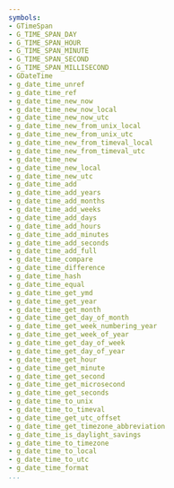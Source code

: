 ```yaml
---
symbols:
- GTimeSpan
- G_TIME_SPAN_DAY
- G_TIME_SPAN_HOUR
- G_TIME_SPAN_MINUTE
- G_TIME_SPAN_SECOND
- G_TIME_SPAN_MILLISECOND
- GDateTime
- g_date_time_unref
- g_date_time_ref
- g_date_time_new_now
- g_date_time_new_now_local
- g_date_time_new_now_utc
- g_date_time_new_from_unix_local
- g_date_time_new_from_unix_utc
- g_date_time_new_from_timeval_local
- g_date_time_new_from_timeval_utc
- g_date_time_new
- g_date_time_new_local
- g_date_time_new_utc
- g_date_time_add
- g_date_time_add_years
- g_date_time_add_months
- g_date_time_add_weeks
- g_date_time_add_days
- g_date_time_add_hours
- g_date_time_add_minutes
- g_date_time_add_seconds
- g_date_time_add_full
- g_date_time_compare
- g_date_time_difference
- g_date_time_hash
- g_date_time_equal
- g_date_time_get_ymd
- g_date_time_get_year
- g_date_time_get_month
- g_date_time_get_day_of_month
- g_date_time_get_week_numbering_year
- g_date_time_get_week_of_year
- g_date_time_get_day_of_week
- g_date_time_get_day_of_year
- g_date_time_get_hour
- g_date_time_get_minute
- g_date_time_get_second
- g_date_time_get_microsecond
- g_date_time_get_seconds
- g_date_time_to_unix
- g_date_time_to_timeval
- g_date_time_get_utc_offset
- g_date_time_get_timezone_abbreviation
- g_date_time_is_daylight_savings
- g_date_time_to_timezone
- g_date_time_to_local
- g_date_time_to_utc
- g_date_time_format
...
```


